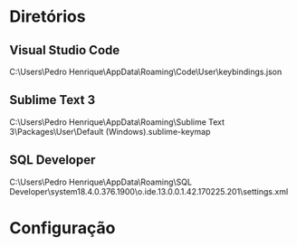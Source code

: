 # Diretórios
## Visual Studio Code
C:\Users\Pedro Henrique\AppData\Roaming\Code\User\keybindings.json

## Sublime Text 3
C:\Users\Pedro Henrique\AppData\Roaming\Sublime Text 3\Packages\User\Default (Windows).sublime-keymap

## SQL Developer
C:\Users\Pedro Henrique\AppData\Roaming\SQL Developer\system18.4.0.376.1900\o.ide.13.0.0.1.42.170225.201\settings.xml

# Configuração